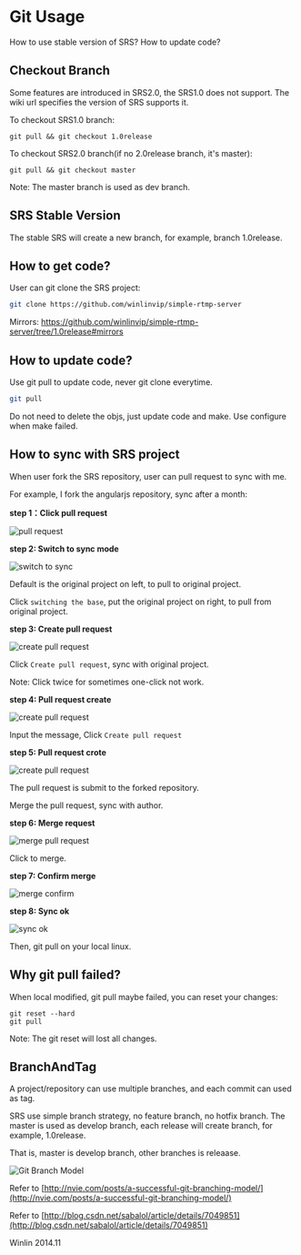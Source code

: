 # Git Usage

How to use stable version of SRS? How to update code?

## Checkout Branch

Some features are introduced in SRS2.0, the SRS1.0 does not support.
The wiki url specifies the version of SRS supports it.

To checkout SRS1.0 branch:

```
git pull && git checkout 1.0release
```

To checkout SRS2.0 branch(if no 2.0release branch, it's master):

```
git pull && git checkout master
```

Note: The master branch is used as dev branch.

## SRS Stable Version

The stable SRS will create a new branch, for example, branch 1.0release.

## How to get code?

User can git clone the SRS project:

```bash
git clone https://github.com/winlinvip/simple-rtmp-server
```

Mirrors: https://github.com/winlinvip/simple-rtmp-server/tree/1.0release#mirrors

## How to update code?

Use git pull to update code, never git clone everytime.

```bash
git pull
```

Do not need to delete the objs, just update code and make. 
Use configure when make failed.

## How to sync with SRS project

When user fork the SRS repository, user can pull request to sync with me.

For example, I fork the angularjs repository, sync after a month:

**step 1：Click pull request**

![pull request](http://winlinvip.github.io/srs.release/wiki/images/sync.master/01.pull.png)

**step 2: Switch to sync mode**

![switch to sync](http://winlinvip.github.io/srs.release/wiki/images/sync.master/02.switch.png)

Default is the original project on left, to pull to original project.

Click `switching the base`, put the original project on right, to pull from original project.

**step 3: Create pull request**

![create pull request](http://winlinvip.github.io/srs.release/wiki/images/sync.master/03.create.png)

Click `Create pull request`, sync with original project.

Note: Click twice for sometimes one-click not work.

**step 4: Pull request create**

![create pull request](http://winlinvip.github.io/srs.release/wiki/images/sync.master/04.create2.png)

Input the message, Click `Create pull request`

**step 5: Pull request crote**

![create pull request](http://winlinvip.github.io/srs.release/wiki/images/sync.master/05.create3.png)

The pull request is submit to the forked repository.

Merge the pull request, sync with author.

**step 6: Merge request**

![merge pull request](http://winlinvip.github.io/srs.release/wiki/images/sync.master/06.merge.png)

Click to merge.

**step 7: Confirm merge**

![merge confirm](http://winlinvip.github.io/srs.release/wiki/images/sync.master/07.merge2.png)

**step 8: Sync ok**

![sync ok](http://winlinvip.github.io/srs.release/wiki/images/sync.master/08.ok.png)

Then, git pull on your local linux.

## Why git pull failed?

When local modified, git pull maybe failed, you can reset your changes:

```
git reset --hard
git pull
```

Note: The git reset will lost all changes.

## BranchAndTag

A project/repository can use multiple branches, and each commit can used as tag.

SRS use simple branch strategy, no feature branch, no hotfix branch.
The master is used as develop branch, each release will create branch, 
for example, 1.0release.

That is, master is develop branch, other branches is releaase.

![Git Branch Model](http://winlinvip.github.io/srs.release/wiki/images/git.branch.png)

Refer to [http://nvie.com/posts/a-successful-git-branching-model/](http://nvie.com/posts/a-successful-git-branching-model/)

Refer to [http://blog.csdn.net/sabalol/article/details/7049851](http://blog.csdn.net/sabalol/article/details/7049851)

Winlin 2014.11